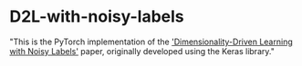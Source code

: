 # D2L-with-noisy-labels
"This is the PyTorch implementation of the ['Dimensionality-Driven Learning with Noisy Labels'](https://proceedings.mlr.press/v80/ma18d/ma18d.pdf) paper, originally developed using the Keras library."
